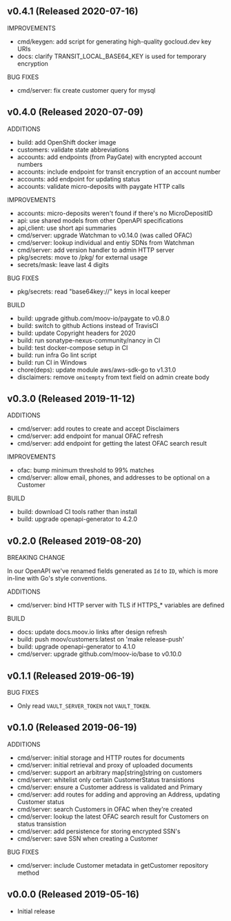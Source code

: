 ## v0.4.1 (Released 2020-07-16)

IMPROVEMENTS

- cmd/keygen: add script for generating high-quality gocloud.dev key URIs
- docs: clarify TRANSIT_LOCAL_BASE64_KEY is used for temporary encryption

BUG FIXES

- cmd/server: fix create customer query for mysql

## v0.4.0 (Released 2020-07-09)

ADDITIONS

- build: add OpenShift docker image
- customers: validate state abbreviations
- accounts: add endpoints (from PayGate) with encrypted account numbers
- accounts: include endpoint for transit encryption of an account number
- accounts: add endpoint for updating status
- accounts: validate micro-deposits with paygate HTTP calls

IMPROVEMENTS

- accounts: micro-deposits weren't found if there's no MicroDepositID
- api: use shared models from other OpenAPI specifications
- api,client: use short api summaries
- cmd/server: upgrade Watchman to v0.14.0 (was called OFAC)
- cmd/server: lookup individual and entiy SDNs from Watchman
- cmd/server: add version handler to admin HTTP server
- pkg/secrets: move to /pkg/ for external usage
- secrets/mask: leave last 4 digits

BUG FIXES

- pkg/secrets: read "base64key://" keys in local keeper

BUILD

- build: upgrade github.com/moov-io/paygate to v0.8.0
- build: switch to github Actions instead of TravisCI
- build: update Copyright headers for 2020
- build: run sonatype-nexus-community/nancy in CI
- build: test docker-compose setup in CI
- build: run infra Go lint script
- build: run CI in Windows
- chore(deps): update module aws/aws-sdk-go to v1.31.0
- disclaimers: remove `omitempty` from text field on admin create body

## v0.3.0 (Released 2019-11-12)

ADDITIONS

- cmd/server: add routes to create and accept Disclaimers
- cmd/server: add endpoint for manual OFAC refresh
- cmd/server: add endpoint for getting the latest OFAC search result

IMPROVEMENTS

- ofac: bump minimum threshold to 99% matches
- cmd/server: allow email, phones, and addresses to be optional on a Customer

BUILD

- build: download CI tools rather than install
- build: upgrade openapi-generator to 4.2.0

## v0.2.0 (Released 2019-08-20)

BREAKING CHANGE

In our OpenAPI we've renamed fields generated as `Id` to `ID`, which is more in-line with Go's style conventions.

ADDITIONS

- cmd/server: bind HTTP server with TLS if HTTPS_* variables are defined

BUILD

- docs: update docs.moov.io links after design refresh
- build: push moov/customers:latest on 'make release-push'
- build: upgrade openapi-generator to 4.1.0
- cmd/server: upgrade github.com/moov-io/base to v0.10.0

## v0.1.1 (Released 2019-06-19)

BUG FIXES

- Only read `VAULT_SERVER_TOKEN` not `VAULT_TOKEN`.

## v0.1.0 (Released 2019-06-19)

ADDITIONS

- cmd/server: initial storage and HTTP routes for documents
- cmd/server: initial retrieval and proxy of uploaded documents
- cmd/server: support an arbitrary map[string]string on customers
- cmd/server: whitelist only certain CustomerStatus transistions
- cmd/server: ensure a Customer address is validated and Primary
- cmd/server: add routes for adding and approving an Address, updating Customer status
- cmd/server: search Customers in OFAC when they're created
- cmd/server: lookup the latest OFAC search result for Customers on status transistion
- cmd/server: add persistence for storing encrypted SSN's
- cmd/server: save SSN when creating a Customer

BUG FIXES

- cmd/server: include Customer metadata in getCustomer repository method

## v0.0.0 (Released 2019-05-16)

- Initial release
